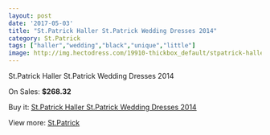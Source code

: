 ```yaml
---
layout: post
date: '2017-05-03'
title: "St.Patrick Haller St.Patrick Wedding Dresses 2014"
category: St.Patrick
tags: ["haller","wedding","black","unique","little"]
image: http://img.hectodress.com/19910-thickbox_default/stpatrick-haller-stpatrick-wedding-dresses-2014.jpg
---
```

St.Patrick Haller St.Patrick Wedding Dresses 2014

On Sales: **$268.32**
<a href="https://www.hectodress.com/stpatrick/9270-stpatrick-haller-stpatrick-wedding-dresses-2014.html"><amp-img layout="responsive" width="600" height="600" src="//img.hectodress.com/19910-thickbox_default/stpatrick-haller-stpatrick-wedding-dresses-2014.jpg" alt="St.Patrick Haller St.Patrick Wedding Dresses 2014 0" /></a>
<a href="https://www.hectodress.com/stpatrick/9270-stpatrick-haller-stpatrick-wedding-dresses-2014.html"><amp-img layout="responsive" width="600" height="600" src="//img.hectodress.com/19912-thickbox_default/stpatrick-haller-stpatrick-wedding-dresses-2014.jpg" alt="St.Patrick Haller St.Patrick Wedding Dresses 2014 1" /></a>
<a href="https://www.hectodress.com/stpatrick/9270-stpatrick-haller-stpatrick-wedding-dresses-2014.html"><amp-img layout="responsive" width="600" height="600" src="//img.hectodress.com/19911-thickbox_default/stpatrick-haller-stpatrick-wedding-dresses-2014.jpg" alt="St.Patrick Haller St.Patrick Wedding Dresses 2014 2" /></a>

Buy it: [St.Patrick Haller St.Patrick Wedding Dresses 2014](https://www.hectodress.com/stpatrick/9270-stpatrick-haller-stpatrick-wedding-dresses-2014.html "St.Patrick Haller St.Patrick Wedding Dresses 2014")

View more: [St.Patrick](https://www.hectodress.com/153-stpatrick "St.Patrick")